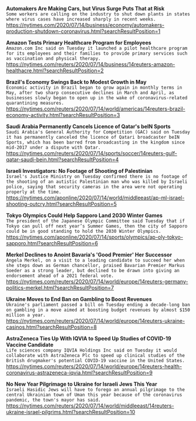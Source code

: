**Automakers Are Making Cars, but Virus Surge Puts That at Risk**\
`Some workers are calling on the industry to shut down plants in states where virus cases have increased sharply in recent weeks.`\
https://nytimes.com/2020/07/14/business/economy/automakers-production-shutdown-coronavirus.html?searchResultPosition=1

**Amazon Tests Primary Healthcare Program for Employees**\
`Amazon.com Inc said on Tuesday it launched a pilot healthcare program for its employees and their families to provide primary services such as vaccination and physical therapy.`\
https://nytimes.com/reuters/2020/07/14/business/14reuters-amazon-healthacre.html?searchResultPosition=2

**Brazil's Economy Swings Back to Modest Growth in May**\
`Economic activity in Brazil began to grow again in monthly terms in May, after two sharp consecutive declines in March and April, as businesses slowly began to open up in the wake of coronavirus-related quarantining measures.`\
https://nytimes.com/reuters/2020/07/14/world/americas/14reuters-brazil-economy-activity.html?searchResultPosition=3

**Saudi Arabia Permanently Cancels Licence of Qatar's beIN Sports**\
`Saudi Arabia's General Authority for Competition (GAC) said on Tuesday it has permanently canceled the licence of Qatari broadcaster beIN Sports, which has been barred from broadcasting in the kingdom since mid-2017 under a dispute with Qatar.`\
https://nytimes.com/reuters/2020/07/14/sports/soccer/14reuters-gulf-qatar-saudi-bein.html?searchResultPosition=4

**Israeli Investigators: No Footage of Shooting of Palestinian**\
`Israel's Justice Ministry on Tuesday confirmed there is no footage of the shooting of an autistic Palestinian man who was killed by Israeli police, saying that security cameras in the area were not operating properly at the time.`\
https://nytimes.com/aponline/2020/07/14/world/middleeast/ap-ml-israel-shooting-outcry.html?searchResultPosition=5

**Tokyo Olympics Could Help Sapporo Land 2030 Winter Games**\
`The president of the Japanese Olympic Committee said Tuesday that if Tokyo can pull off next year’s Summer Games, then the city of Sapporo could be in good standing to hold the 2030 Winter Olympics.`\
https://nytimes.com/aponline/2020/07/14/sports/olympics/ap-oly-tokyo-sapporo.html?searchResultPosition=6

**Merkel Declines to Anoint Bavaria's 'Good Premier' Her Successor**\
`Angela Merkel, on a visit to a leading candidate to succeed her when she steps down as German chancellor, praised Bavarian Premier Markus Soeder as a strong leader, but declined to be drawn into giving an endorsement ahead of a 2021 federal vote.`\
https://nytimes.com/reuters/2020/07/14/world/europe/14reuters-germany-politics-merkel.html?searchResultPosition=7

**Ukraine Moves to End Ban on Gambling to Boost Revenues**\
`Ukraine's parliament passed a bill on Tuesday ending a decade-long ban on gambling in a move aimed at boosting budget revenues by almost $150 million a year. `\
https://nytimes.com/reuters/2020/07/14/world/europe/14reuters-ukraine-casinos.html?searchResultPosition=8

**AstraZeneca Ties Up With IQVIA to Speed Up Studies of COVID-19 Vaccine Candidate**\
`Life sciences company IQVIA Holdings Inc said on Tuesday it would collaborate with AstraZeneca Plc to speed up clinical studies of the British drugmaker's potential COVID-19 vaccine in the United States. `\
https://nytimes.com/reuters/2020/07/14/world/europe/14reuters-health-coronavirus-astrazeneca-iqvia.html?searchResultPosition=9

**No New Year Pilgrimage to Ukraine for Israeli Jews This Year**\
`Israeli Hasidic Jews will have to forego an annual pilgrimage to the central Ukrainian town of Uman this year because of the coronavirus pandemic, the town's mayor has said.`\
https://nytimes.com/reuters/2020/07/14/world/middleeast/14reuters-ukraine-israel-pilgrims.html?searchResultPosition=10

